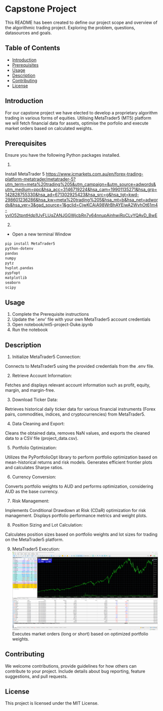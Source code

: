 # Capstone Project 

This README has been created to define our project scope and overview of the algorithmic trading project. Exploring the problem, questions, datasources and goals.

## Table of Contents
- [Introduction](#introduction)
- [Prerequisites](#Prerequisites)
- [Usage](#Usage)
- [Description](#description)
- [Contributing](#contributing)
- [License](#license)

## Introduction

For our capstone project we have elected to develop a proprietary algorithm trading in various forms of equities. Utilising MetaTrader5 (MT5) platform we will fetch financial data for assets, optimise the porfolio and execute market orders based on calculated weights.

## Prerequisites

Ensure you have the following Python packages installed.

1.
Install MetaTrader 5 
https://www.icmarkets.com.au/en/forex-trading-platform-metatrader/metatrader-5?utm_term=meta%20trading%205&utm_campaign=&utm_source=adwords&utm_medium=ppc&hsa_acc=3146719224&hsa_cam=19901135271&hsa_grp=142828755330&hsa_ad=671302925423&hsa_src=g&hsa_tgt=kwd-298601236286&hsa_kw=meta%20trading%205&hsa_mt=b&hsa_net=adwords&hsa_ver=3&gad_source=1&gclid=CjwKCAiA98WrBhAYEiwA2WvhOt61m4-yvlO52tpntHdp1UvFLUqZANJGGWjcbRn7y64nnupAinhwiRoCLvYQAvD_BwE 


2.
* Open a new terminal Window

```shell
pip install MetaTrader5
python-dotenv
pandas
numpy
pytz
hvplot.pandas
pypfopt 
matplotlib
seaborn
scipy 
```


## Usage

1. Complete the Prerequisite instructions
2. Update the '.env' file with your own MetaTrader5 account credentials
3. Open notebook/mt5-project-Duke.ipynb
4. Run the notebook

## Description
1. Initialize MetaTrader5 Connection:

Connects to MetaTrader5 using the provided credentials from the .env file.

2. Retrieve Account Information:

Fetches and displays relevant account information such as profit, equity, margin, and margin-free.

3. Download Ticker Data:

Retrieves historical daily ticker data for various financial instruments (Forex pairs, commodities, indices, and cryptocurrencies) from MetaTrader5.

4. Data Cleaning and Export:

Cleans the obtained data, removes NaN values, and exports the cleaned data to a CSV file (project_data.csv).

5. Portfolio Optimization:

Utilizes the PyPortfolioOpt library to perform portfolio optimization based on mean-historical returns and risk models.
Generates efficient frontier plots and calculates Sharpe ratios.

6. Currency Conversion:

Converts portfolio weights to AUD and performs optimization, considering AUD as the base currency.

7. Risk Management:

Implements Conditional Drawdown at Risk (CDaR) optimization for risk management.
Displays portfolio performance metrics and weight plots.

8. Position Sizing and Lot Calculation:

Calculates position sizes based on portfolio weights and lot sizes for trading on the MetaTrader5 platform.

9. MetaTrader5 Execution:
![MT5_trading_image](Images/mt5.png)
Executes market orders (long or short) based on optimized portfolio weights.

## Contributing
We welcome contributions, provide guidelines for how others can contribute to your project. Include details about bug reporting, feature suggestions, and pull requests.

## License
This project is licensed under the MIT License.


